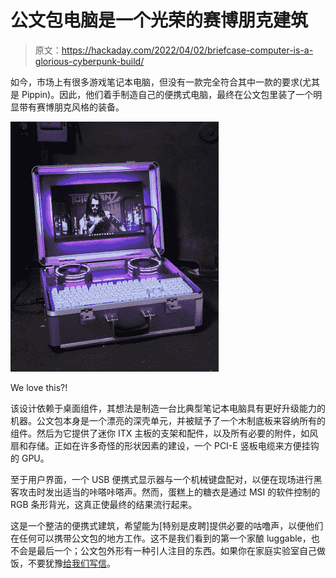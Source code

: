 # 公文包电脑是一个光荣的赛博朋克建筑

> 原文：<https://hackaday.com/2022/04/02/briefcase-computer-is-a-glorious-cyberpunk-build/>

如今，市场上有很多游戏笔记本电脑，但没有一款完全符合其中一款的要求(尤其是 Pippin)。因此，他们着手制造自己的便携式电脑，最终在公文包里装了一个明显带有赛博朋克风格的装备。

![](img/4e1b9257b90ae69da30b9d45c92c2fd9.png)

We love this?!

该设计依赖于桌面组件，其想法是制造一台比典型笔记本电脑具有更好升级能力的机器。公文包本身是一个漂亮的深壳单元，并被赋予了一个木制底板来容纳所有的组件。然后为它提供了迷你 ITX 主板的支架和配件，以及所有必要的附件，如风扇和存储。正如在许多奇怪的形状因素的建设，一个 PCI-E 竖板电缆来方便挂钩的 GPU。

至于用户界面，一个 USB 便携式显示器与一个机械键盘配对，以便在现场进行黑客攻击时发出适当的咔嗒咔嗒声。然而，蛋糕上的糖衣是通过 MSI 的软件控制的 RGB 条形背光，这真正使最终的结果流行起来。

这是一个整洁的便携式建筑，希望能为[特别是皮聘]提供必要的咕噜声，以便他们在任何可以携带公文包的地方工作。这不是我们看到的第一个家酿 luggable，也不会是最后一个；公文包外形有一种引人注目的东西。如果你在家庭实验室自己做饭，不要犹豫[给我们写信](http://hackaday.com/submit-a-tip)。